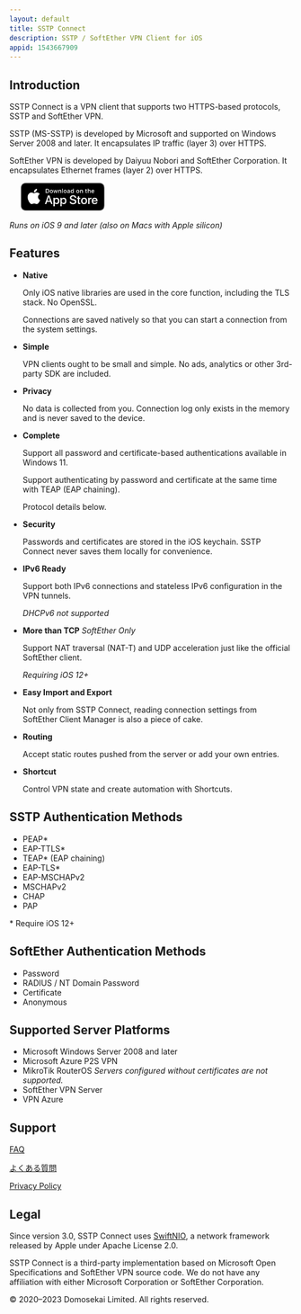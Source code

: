 ```yaml
---
layout: default
title: SSTP Connect
description: SSTP / SoftEther VPN Client for iOS
appid: 1543667909
---
```


## Introduction

SSTP Connect is a VPN client that supports two HTTPS-based protocols, SSTP and SoftEther VPN.

SSTP (MS-SSTP) is developed by Microsoft and supported on Windows Server 2008 and later. It encapsulates IP traffic (layer 3) over HTTPS.

SoftEther VPN is developed by Daiyuu Nobori and SoftEther Corporation. It encapsulates Ethernet frames (layer 2) over HTTPS.

<a href='https://apps.apple.com/us/app/sstp-connect/id1543667909?itsct=apps_box&itscg=30200'><img alt='Download on the App Store' height="50" hspace="20" src='Download_on_the_App_Store_Badge_US-UK_RGB_blk_092917.svg'/></a>

*Runs on iOS 9 and later (also on Macs with Apple silicon)*

## Features

- **Native**

  Only iOS native libraries are used in the core function, including the TLS stack. No OpenSSL.
  
  Connections are saved natively so that you can start a connection from the system settings.

- **Simple**
  
  VPN clients ought to be small and simple. No ads, analytics or other 3rd-party SDK are included.

- **Privacy**

  No data is collected from you. Connection log only exists in the memory and is never saved to the device.

- **Complete**
  
  Support all password and certificate-based authentications available in Windows 11.
  
  Support authenticating by password and certificate at the same time with TEAP (EAP chaining).
  
  Protocol details below.

- **Security**
  
  Passwords and certificates are stored in the iOS keychain. SSTP Connect never saves them locally for convenience.

- **IPv6 Ready**

  Support both IPv6 connections and stateless IPv6 configuration in the VPN tunnels.
  
  *DHCPv6 not supported*

- **More than TCP** *SoftEther Only*

  Support NAT traversal (NAT-T) and UDP acceleration just like the official SoftEther client.
  
  *Requiring iOS 12+*

- **Easy Import and Export**

  Not only from SSTP Connect, reading connection settings from SoftEther Client Manager is also a piece of cake.

- **Routing**

  Accept static routes pushed from the server or add your own entries.
  
- **Shortcut**

  Control VPN state and create automation with Shortcuts.

## SSTP Authentication Methods

- PEAP*
- EAP-TTLS*
- TEAP* (EAP chaining)
- EAP-TLS*
- EAP-MSCHAPv2
- MSCHAPv2
- CHAP
- PAP

\* Require iOS 12+

## SoftEther Authentication Methods

- Password
- RADIUS / NT Domain Password
- Certificate
- Anonymous

## Supported Server Platforms

- Microsoft Windows Server 2008 and later
- Microsoft Azure P2S VPN
- MikroTik RouterOS  *Servers configured without certificates are not supported.*
- SoftEther VPN Server
- VPN Azure

## Support

[FAQ](help.html)

[よくある質問](help-ja.html)

[Privacy Policy](privacy.html)

## Legal

Since version 3.0, SSTP Connect uses [SwiftNIO](https://github.com/apple/swift-nio), a network framework released by Apple under Apache License 2.0.

SSTP Connect is a third-party implementation based on Microsoft Open Specifications and SoftEther VPN source code. 
We do not have any affiliation with either Microsoft Corporation or SoftEther Corporation.
  
© 2020–2023 Domosekai Limited.  All rights reserved.
